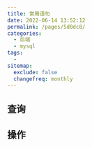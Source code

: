```yaml
---
title: 常用语句
date: 2022-06-14 13:52:12
permalink: /pages/5d0dc8/
categories:
  - 后端
  - mysql
tags:
  - 
sitemap:
  exclude: false
  changefreq: monthly
---
```


## 查询



## 操作

